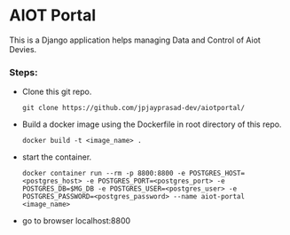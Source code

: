 # AIOT Portal

This is a Django application helps managing Data and Control of Aiot Devies.

### Steps:
 - Clone this git repo.

    `git clone https://github.com/jpjayprasad-dev/aiotportal/`

 - Build a docker image using the Dockerfile in root directory of this repo.

    `docker build -t <image_name> .`

 - start the container.

    `docker container run --rm -p 8800:8800 -e POSTGRES_HOST=<postgres_host> -e POSTGRES_PORT=<postgres_port> -e POSTGRES_DB=$MG_DB -e POSTGRES_USER=<postgres_user> -e POSTGRES_PASSWORD=<postgres_password> --name aiot-portal <image_name>`

 - go to browser localhost:8800
